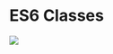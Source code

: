 # ES6 Classes

![](https://s3.amazonaws.com/alx-intranet.hbtn.io/uploads/medias/2019/12/817248fb77fb5c2cef3f.jpeg?X-Amz-Algorithm=AWS4-HMAC-SHA256&X-Amz-Credential=AKIARDDGGGOUSBVO6H7D%2F20221222%2Fus-east-1%2Fs3%2Faws4_request&X-Amz-Date=20221222T062323Z&X-Amz-Expires=86400&X-Amz-SignedHeaders=host&X-Amz-Signature=88a4ec7dad02d775342388b0ba29554bdf32a3bc924fc04094573ee9b91d0f93)

